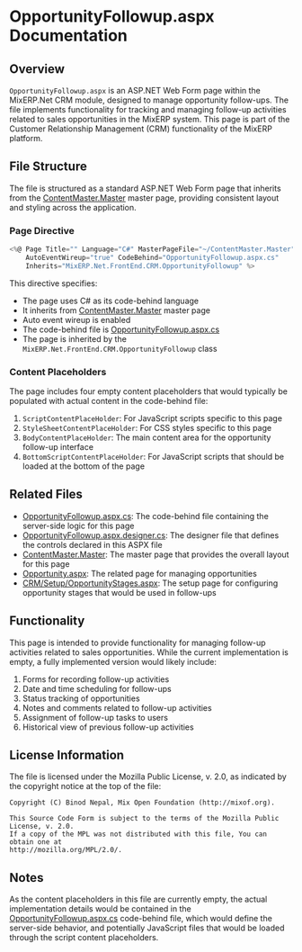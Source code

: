 # OpportunityFollowup.aspx Documentation

## Overview
`OpportunityFollowup.aspx` is an ASP.NET Web Form page within the MixERP.Net CRM module, designed to manage opportunity follow-ups. The file implements functionality for tracking and managing follow-up activities related to sales opportunities in the MixERP system. This page is part of the Customer Relationship Management (CRM) functionality of the MixERP platform.

## File Structure
The file is structured as a standard ASP.NET Web Form page that inherits from the [ContentMaster.Master](../ContentMaster.Master.md) master page, providing consistent layout and styling across the application.

### Page Directive
```csharp
<%@ Page Title="" Language="C#" MasterPageFile="~/ContentMaster.Master" 
    AutoEventWireup="true" CodeBehind="OpportunityFollowup.aspx.cs" 
    Inherits="MixERP.Net.FrontEnd.CRM.OpportunityFollowup" %>
```

This directive specifies:
- The page uses C# as its code-behind language
- It inherits from [ContentMaster.Master](../ContentMaster.Master.md) master page
- Auto event wireup is enabled
- The code-behind file is [OpportunityFollowup.aspx.cs](OpportunityFollowup.aspx.cs.md)
- The page is inherited by the `MixERP.Net.FrontEnd.CRM.OpportunityFollowup` class

### Content Placeholders
The page includes four empty content placeholders that would typically be populated with actual content in the code-behind file:

1. `ScriptContentPlaceHolder`: For JavaScript scripts specific to this page
2. `StyleSheetContentPlaceHolder`: For CSS styles specific to this page
3. `BodyContentPlaceHolder`: The main content area for the opportunity follow-up interface
4. `BottomScriptContentPlaceHolder`: For JavaScript scripts that should be loaded at the bottom of the page

## Related Files
- [OpportunityFollowup.aspx.cs](OpportunityFollowup.aspx.cs.md): The code-behind file containing the server-side logic for this page
- [OpportunityFollowup.aspx.designer.cs](OpportunityFollowup.aspx.designer.cs.md): The designer file that defines the controls declared in this ASPX file
- [ContentMaster.Master](../ContentMaster.Master.md): The master page that provides the overall layout for this page
- [Opportunity.aspx](Opportunity.aspx.md): The related page for managing opportunities
- [CRM/Setup/OpportunityStages.aspx](Setup/OpportunityStages.aspx.md): The setup page for configuring opportunity stages that would be used in follow-ups

## Functionality
This page is intended to provide functionality for managing follow-up activities related to sales opportunities. While the current implementation is empty, a fully implemented version would likely include:

1. Forms for recording follow-up activities
2. Date and time scheduling for follow-ups
3. Status tracking of opportunities
4. Notes and comments related to follow-up activities
5. Assignment of follow-up tasks to users
6. Historical view of previous follow-up activities

## License Information
The file is licensed under the Mozilla Public License, v. 2.0, as indicated by the copyright notice at the top of the file:

```
Copyright (C) Binod Nepal, Mix Open Foundation (http://mixof.org).

This Source Code Form is subject to the terms of the Mozilla Public License, v. 2.0. 
If a copy of the MPL was not distributed with this file, You can obtain one at 
http://mozilla.org/MPL/2.0/.
```

## Notes
As the content placeholders in this file are currently empty, the actual implementation details would be contained in the [OpportunityFollowup.aspx.cs](OpportunityFollowup.aspx.cs.md) code-behind file, which would define the server-side behavior, and potentially JavaScript files that would be loaded through the script content placeholders.